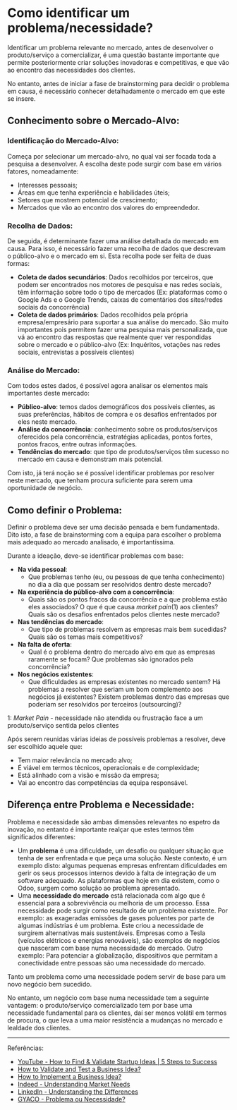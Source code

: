 # Como identificar um problema/necessidade?

Identificar um problema relevante no mercado, antes de desenvolver o produto/serviço a comercializar, é uma questão bastante importante que permite posteriormente criar soluções inovadoras e competitivas, e que vão ao encontro das necessidades dos clientes.

No entanto, antes de iniciar a fase de brainstorming para decidir o problema em causa, é necessário conhecer detalhadamente o mercado em que este se insere.

## Conhecimento sobre o Mercado-Alvo:

### Identificação do Mercado-Alvo:

Começa por selecionar um mercado-alvo, no qual vai ser focada toda a pesquisa a desenvolver. A escolha deste pode surgir com base em vários fatores, nomeadamente:

- Interesses pessoais;
- Áreas em que tenha experiência e habilidades úteis;
- Setores que mostrem potencial de crescimento;
- Mercados que vão ao encontro dos valores do empreendedor.

### Recolha de Dados:

De seguida, é determinante fazer uma análise detalhada do mercado em causa. Para isso, é necessário fazer uma recolha de dados que descrevam o público-alvo e o mercado em si. Esta recolha pode ser feita de duas formas:

- **Coleta de dados secundários**: Dados recolhidos por terceiros, que podem ser encontrados nos motores de pesquisa e nas redes sociais, têm informação sobre todo o tipo de mercados (Ex: plataformas como o Google Ads e o Google Trends, caixas de comentários dos sites/redes sociais da concorrência)
- **Coleta de dados primários**: Dados recolhidos pela própria empresa/empresário para suportar a sua análise do mercado. São muito importantes pois permitem fazer uma pesquisa mais personalizada, que vá ao encontro das respostas que realmente quer ver respondidas sobre o mercado e o público-alvo (Ex: Inquéritos, votações nas redes sociais, entrevistas a possíveis clientes)

### Análise do Mercado:

Com todos estes dados, é possível agora analisar os elementos mais importantes deste mercado:

- **Público-alvo**: temos dados demográficos dos possíveis clientes, as suas preferências, hábitos de compra e os desafios enfrentados por eles neste mercado.
- **Análise da concorrência**: conhecimento sobre os produtos/serviços oferecidos pela concorrência, estratégias aplicadas, pontos fortes, pontos fracos, entre outras informações.
- **Tendências do mercado**: que tipo de produtos/serviços têm sucesso no mercado em causa e demonstram mais potencial.

Com isto, já terá noção se é possível identificar problemas por resolver neste mercado, que tenham procura suficiente para serem uma oportunidade de negócio.

## Como definir o Problema:

Definir o problema deve ser uma decisão pensada e bem fundamentada. Dito isto, a fase de brainstorming com a equipa para escolher o problema mais adequado ao mercado analisado, é importantíssima.

Durante a ideação, deve-se identificar problemas com base:

- **Na vida pessoal**:
  - Que problemas tenho (eu, ou pessoas de que tenha conhecimento) no dia a dia que possam ser resolvidos dentro deste mercado?
- **Na experiência do público-alvo com a concorrência**:
  - Quais são os pontos fracos da concorrência e a que problema estão eles associados? O que é que causa *market pain*(1) aos clientes? Quais são os desafios enfrentados pelos clientes neste mercado?
- **Nas tendências do mercado**:
  - Que tipo de problemas resolvem as empresas mais bem sucedidas? Quais são os temas mais competitivos?
- **Na falta de oferta**:
  - Qual é o problema dentro do mercado alvo em que as empresas raramente se focam? Que problemas são ignorados pela concorrência?
- **Nos negócios existentes**:
  - Que dificuldades as empresas existentes no mercado sentem? Há problemas a resolver que seriam um bom complemento aos negócios já existentes? Existem problemas dentro das empresas que poderiam ser resolvidos por terceiros (outsourcing)?

1: *Market Pain* - necessidade não atendida ou frustração face a um produto/serviço sentida pelos clientes

Após serem reunidas várias ideias de possíveis problemas a resolver, deve ser escolhido aquele que:

- Tem maior relevância no mercado alvo;
- É viável em termos técnicos, operacionais e de complexidade;
- Está alinhado com a visão e missão da empresa;
- Vai ao encontro das competências da equipa responsável.

## Diferença entre Problema e Necessidade:

Problema e necessidade são ambas dimensões relevantes no espetro da inovação, no entanto é importante realçar que estes termos têm significados diferentes:

- Um **problema** é uma dificuldade, um desafio ou qualquer situação que tenha de ser enfrentada e que peça uma solução. Neste contexto, é um exemplo disto: algumas pequenas empresas enfrentam dificuldades em gerir os seus processos internos devido à falta de integração de um software adequado. As plataformas que hoje em dia existem, como o Odoo, surgem como solução ao problema apresentado.
- Uma **necessidade do mercado** está relacionada com algo que é essencial para a sobrevivência ou melhoria de um processo. Essa necessidade pode surgir como resultado de um problema existente. Por exemplo: as exageradas emissões de gases poluentes por parte de algumas indústrias é um problema. Este criou a necessidade de surgirem alternativas mais sustentáveis. Empresas como a Tesla (veículos elétricos e energias renováveis), são exemplos de negócios que nasceram com base numa necessidade do mercado. Outro exemplo: Para potenciar a globalização, dispositivos que permitam a conectividade entre pessoas são uma necessidade do mercado.

Tanto um problema como uma necessidade podem servir de base para um novo negócio bem sucedido.

No entanto, um negócio com base numa necessidade tem a seguinte vantagem: o produto/serviço comercializado tem por base uma necessidade fundamental para os clientes, daí ser menos volátil em termos de procura, o que leva a uma maior resistência a mudanças no mercado e lealdade dos clientes.

---
Referências:
- [YouTube - How to Find & Validate Startup Ideas | 5 Steps to Success](https://www.youtube.com/watch?v=b-hDg7699S0)
- [How to Validate and Test a Business Idea?](https://liveeduisegiunl.sharepoint.com/:b:/s/NOVAe/EULSPLdHCZZAv3TMtiWRzoYBzajLJ41XEIkwOxhDQ-B93g?e=ugYlMs)
- [How to Implement a Business Idea?](https://liveeduisegiunl.sharepoint.com/:b:/s/NOVAe/ESEtDOYI4EZNrcstnU56hDQBO5sF8Ji_YMS-WpKzjgUYrw?e=HSh6Uz)
- [Indeed - Understanding Market Needs](https://www.indeed.com/career-advice/career-development/market-needs)
- [LinkedIn - Understanding the Differences](https://www.linkedin.com/pulse/partindo-dos-problemas-entendendo-diferenças-que-diógenes-nascimento/)
- [GYACO - Problema ou Necessidade?](https://www.gyaco.com/2012/04/21/problema-ou-necessidade/)
